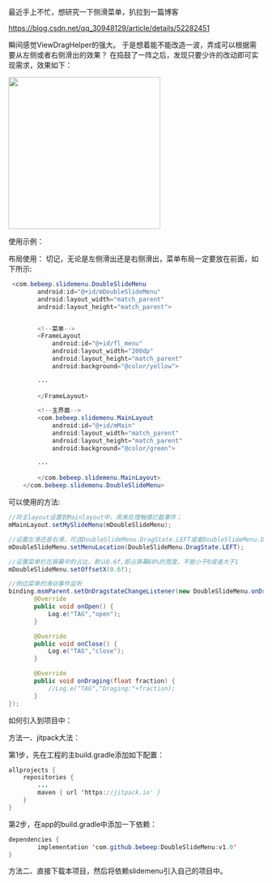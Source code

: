 最近手上不忙，想研究一下侧滑菜单，扒拉到一篇博客

https://blog.csdn.net/qq_30948129/article/details/52282451

瞬间感觉ViewDragHelper的强大。
于是想着能不能改造一波，弄成可以根据需要从左侧或者右侧滑出的效果？
在捣鼓了一阵之后，发现只要少许的改动即可实现需求，效果如下：


<img src="https://github.com/bebeep/DoubleSlideMenu/blob/master/screenshots/screenshots.gif" width="300"></img>


使用示例：

布局使用：
切记，无论是左侧滑出还是右侧滑出，菜单布局一定要放在前面，如下所示:
```java
 <com.bebeep.slidemenu.DoubleSlideMenu
        android:id="@+id/mDoubleSlideMenu"
        android:layout_width="match_parent"
        android:layout_height="match_parent">


        <!--菜单-->
        <FrameLayout
            android:id="@+id/fl_menu"
            android:layout_width="200dp"
            android:layout_height="match_parent"
            android:background="@color/yellow">
            
	    ···

        </FrameLayout>

        <!--主界面-->
        <com.bebeep.slidemenu.MainLayout
            android:id="@+id/mMain"
            android:layout_width="match_parent"
            android:layout_height="match_parent"
            android:background="@color/green">
            
	    ···

        </com.bebeep.slidemenu.MainLayout>
    </com.bebeep.slidemenu.DoubleSlideMenu>
```

可以使用的方法:

```java
//将主layout设置到Mainlayout中，用来处理触摸拦截事件；
mMainLayout.setMySlideMenu(mDoubleSlideMenu);

//设置左滑还是右滑，可选DoubleSlideMenu.DragState.LEFT或者DoubleSlideMenu.DragState.RIGHT
mDoubleSlideMenu.setMenuLocation(DoubleSlideMenu.DragState.LEFT);

//设置菜单栏在屏幕中的占比，默认0.6f,即占屏幕60%的宽度，不能小于0或者大于1
mDoubleSlideMenu.setOffsetX(0.6f);

//侧边菜单的滑动事件监听
binding.msmParent.setOnDragstateChangeListener(new DoubleSlideMenu.onDragStateChangeListener() {
       @Override
       public void onOpen() {
           Log.e("TAG","open");
       }

       @Override
       public void onClose() {
           Log.e("TAG","close");
       }

       @Override
       public void onDraging(float fraction) {
           //Log.e("TAG","Draging:"+fraction);
       }
});        
```
如何引入到项目中：

方法一、jitpack大法：

第1步，先在工程的主build.gradle添加如下配置：

```Java
allprojects {
	repositories {
		...
		maven { url 'https://jitpack.io' }
	}
}
```      

第2步，在app的build.gradle中添加一下依赖：
```java
dependencies {
        implementation 'com.github.bebeep:DoubleSlideMenu:v1.0'
}
```
      
方法二、直接下载本项目，然后将依赖slidemenu引入自己的项目中。


      
